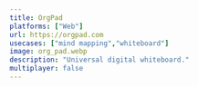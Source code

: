 ```yaml
---
title: OrgPad
platforms: ["Web"]
url: https://orgpad.com
usecases: ["mind mapping","whiteboard"]
image: org_pad.webp
description: "Universal digital whiteboard."
multiplayer: false
---
```

